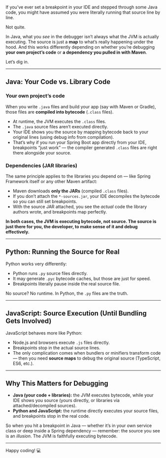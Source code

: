 If you’ve ever set a breakpoint in your IDE and stepped through some Java code, you might have assumed you were literally running that source line by line.

Not quite.

In Java, what you *see* in the debugger isn’t always what the JVM is actually executing. The source is just a **map** to what’s really happening under the hood. And this works differently depending on whether you’re debugging **your own project’s code** or **a dependency you pulled in with Maven**.

Let’s dig in.

---

## Java: Your Code vs. Library Code

### Your own project’s code

When you write `.java` files and build your app (say with Maven or Gradle), those files are **compiled into bytecode** (`.class` files).

* At runtime, the JVM executes the `.class` files.
* The `.java` source files aren’t executed directly.
* Your IDE shows you the source by mapping bytecode back to your original lines (using debug info from compilation).
* That’s why if you run your Spring Boot app directly from your IDE, breakpoints “just work” — the compiler generated `.class` files are right there alongside your source.

### Dependencies (JAR libraries)

The same principle applies to the libraries you depend on — like Spring Framework itself or any other Maven artifact:

* Maven downloads **only the JARs** (compiled `.class` files).
* If you don’t attach the `*-sources.jar`, your IDE decompiles the bytecode so you can still set breakpoints.
* With the source JAR attached, you see the *actual* code the library authors wrote, and breakpoints map perfectly.

**In both cases, the JVM is executing bytecode, not source. The source is just there for you, the developer, to make sense of it and debug effectively.**

---

## Python: Running the Source for Real

Python works very differently:

* Python runs `.py` source files directly.
* It may generate `.pyc` bytecode caches, but those are just for speed.
* Breakpoints literally pause inside the real source file.

No source? No runtime. In Python, the `.py` files are the truth.

---

## JavaScript: Source Execution (Until Bundling Gets Involved)

JavaScript behaves more like Python:

* Node.js and browsers execute `.js` files directly.
* Breakpoints stop in the actual source lines.
* The only complication comes when bundlers or minifiers transform code — then you need **source maps** to debug the original source (TypeScript, ES6, etc.).

---

## Why This Matters for Debugging

* **Java (your code + libraries):** the JVM executes bytecode, while your IDE shows you source (yours directly, or libraries via attached/decompiled sources).
* **Python and JavaScript:** the runtime directly executes your source files, and breakpoints stop in the real code.

So when you hit a breakpoint in Java — whether it’s in your own service class or deep inside a Spring dependency — remember: the source you see is an *illusion*. The JVM is faithfully executing bytecode.

---

Happy coding! 💻
